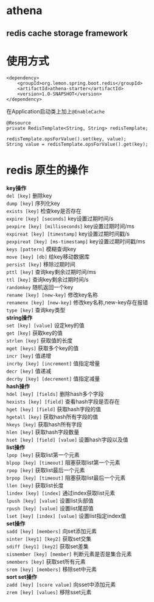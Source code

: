 # athena
## redis cache storage framework

# 使用方式  
```
<dependency>
    <groupId>org.lemon.spring.boot.redis</groupId>
    <artifactId>athena-starter</artifactId>
    <version>1.0-SNAPSHOT</version>
</dependency>
```
在Application启动类上加上`@EnableCache`

```
@Resource
private RedisTemplate<String, String> redisTemplate;

redisTemplate.opsForValue().set(key, value);
String value = redisTemplate.opsForValue().get(key);
```

# redis 原生的操作  

**key操作**  
`del [key]`   删除key  
`dump [key]`   序列化key  
`exists [key]`  检查key是否存在  
`expire [key] [seconds]`  key设置过期时间/s  
`pexpire [key] [milliseconds]` key设置过期时间/ms  
`expireat [key] [timestamp]` key设置过期时间戳/s  
`pexpireat [key] [ms-timestamp]` key设置过期时间戳/ms  
`keys [pattern]` 模糊查询key  
`move [key] [db]` 给key移动数据库  
`persist [key]` 移除过期时间  
`pttl [key]` 查询key剩余过期时间/ms  
`ttl [key]` 查询key剩余过期时间/s  
`randomkey` 随机返回一个key  
`rename [key] [new-key]` 修改key名称  
`renamenx [key] [new-key]` 修改key名称,new-key存在报错  
`type [key]` 查询key类型  
**string操作**  
`set [key] [value]` 设定key的值  
`get [key]` 获取key的值  
`strlen [key]` 获取值的长度  
`mget [keys]` 获取多个key的值  
`incr [key]` 值递增  
`incrby [key] [increment]` 值指定增量  
`decr [key]` 值递减  
`decrby [key] [decrement]` 值指定减量  
**hash操作**  
`hdel [key] [fields]` 删除hash多个字段  
`hexists [key] [field]` 查看hash字段是否存在  
`hget [key] [field]` 获取hash字段的值  
`hgetall [key]` 获取hash所有字段的值  
`hkeys [key]` 获取hash所有字段  
`hlen [key]` 获取hash字段数量  
`hset [key] [field] [value]` 设置hash字段以及值  
**list操作**  
`lpop [key]` 获取list第一个元素  
`blpop [key] [timeout]` 阻塞获取list第一个元素  
`rpop [key]` 获取list最后一个元素  
`brpop [key] [timeout]` 阻塞获取list最后一个元素  
`llen [key]` 获取list长度  
`lindex [key] [index]` 通过index获取list元素  
`lpush [key] [value]` 设置list头部值  
`rpush [key] [value]` 设置list尾部值  
`lset [key] [index] [value]` 设置list指定index值  
**set操作**  
`sadd [key] [members]` 向set添加元素  
`sinter [key1] [key2]` 获取set交集  
`sdiff [key1] [key2]` 获取set差集  
`sismember [key] [member]` 判断元素是否是集合元素  
`smembers [key]` 获取set所有元素  
`srem [key] [members]` 移除set中元素  
**sort set操作**  
`zadd [key] [score value]` 向sset中添加元素  
`zrem [key] [values]` 移除sset元素  

